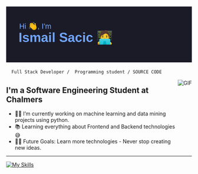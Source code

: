 <p align="center">
  
  ![Header](/header.png)


```sh-session
  Full Stack Developer /  Programming student / SOURCE CODE
```
  
</p>

<img align="right" alt="GIF" height="160px" src="https://media.giphy.com/media/Ah3zHH7hvsSB2/giphy.gif" />

## I'm a  Software Engineering Student at Chalmers

- 👨‍💻 I’m currently working on machine learning and data mining projects using python.
- 📚 Learning everything about Frontend and Backend technologies 😅
- 💪🏼 Future Goals: Learn more technologies - Never stop creating new ideas.

---

[![My Skills](https://skillicons.dev/icons?i=py,ts,nodejs,linux,bash,java,cpp,c)](https://skillicons.dev)
